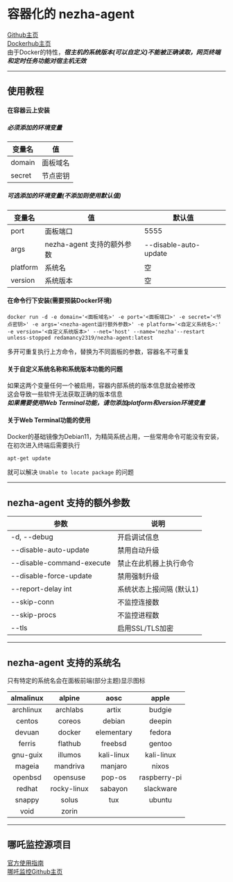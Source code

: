 # 容器化的 nezha-agent
[Github主页](https://github.com/Redamancy2319/dockerized-nezha-agent)  
[Dockerhub主页](https://hub.docker.com/r/redamancy2319/nezha-agent)  
由于Docker的特性，***宿主机的系统版本(可以自定义)不能被正确读取，网页终端和定时任务功能对宿主机无效***  

***
## 使用教程
#### 在容器云上安装  
##### 必须添加的环境变量  
| 变量名 | 值       |
| ------ | -------- |
| domain | 面板域名 |
| secret | 节点密钥 |
##### 可选添加的环境变量(不添加则使用默认值)  

| 变量名   | 值                         | 默认值                |
| -------- | -------------------------- | --------------------- |
| port     | 面板端口                   | 5555                  |
| args     | nezha-agent 支持的额外参数 | --disable-auto-update |
| platform | 系统名                     | 空                    |
| version  | 系统版本                   | 空                    |
#### 在命令行下安装(需要预装Docker环境)
```shell
docker run -d -e domain='<面板域名>' -e port='<面板端口>' -e secret='<节点密钥>' -e args='<nezha-agent运行额外参数>' -e platform='<自定义系统名>:' -e version='<自定义系统版本>' --net='host' --name='nezha'--restart unless-stopped redamancy2319/nezha-agent:latest

```
多开可重复执行上方命令，替换为不同面板的参数，容器名不可重复
#### 关于自定义系统名称和系统版本功能的问题
如果这两个变量任何一个被启用，容器内部系统的版本信息就会被修改  
这会导致一些软件无法获取正确的版本信息  
***如果需要使用Web Terminal功能，请勿添加platform和version环境变量***

#### 关于Web Terminal功能的使用
Docker的基础镜像为Debian11，为精简系统占用，一些常用命令可能没有安装，在初次进入终端后需要执行  
```shell
apt-get update
```
就可以解决 `Unable to locate package` 的问题

***
## nezha-agent 支持的额外参数    
| 参数                      | 说明                     |
| ------------------------- | ------------------------ |
| -d, --debug               | 开启调试信息             |
| --disable-auto-update     | 禁用自动升级             |
| --disable-command-execute | 禁止在此机器上执行命令   |
| --disable-force-update    | 禁用强制升级             |
| --report-delay int        | 系统状态上报间隔 (默认1) |
| --skip-conn               | 不监控连接数             |
| --skip-procs              | 不监控进程数             |
| --tls                     | 启用SSL/TLS加密          |
***
## nezha-agent 支持的系统名  
只有特定的系统名会在面板前端(部分主题)显示图标  

| almalinux |   alpine    |    aosc    |    apple     |
| :-------: | :---------: | :--------: | :----------: |
| archlinux |  archlabs   |   artix    |    budgie    |
|  centos   |   coreos    |   debian   |    deepin    |
|  devuan   |   docker    | elementary |    fedora    |
|  ferris   |   flathub   |  freebsd   |    gentoo    |
| gnu-guix  |   illumos   | kali-linux |  kali-linux  |
|  mageia   |  mandriva   |  manjaro   |    nixos     |
|  openbsd  |  opensuse   |   pop-os   | raspberry-pi |
|  redhat   | rocky-linux |  sabayon   |  slackware   |
|  snappy   |    solus    |    tux     |    ubuntu    |
|   void    |    zorin    |            |              |
***
## 哪吒监控源项目

[官方使用指南](https://nezha.wiki/)  
[哪吒监控Github主页](https://github.com/naiba/nezha)
